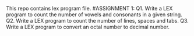 This repo contains lex program file.
#ASSIGNMENT 1:
Q1. Write a LEX program to count the number of vowels and consonants in a given string.
Q2. Write a LEX program to count the number of lines, spaces and tabs.
Q3. Write a LEX program to convert an octal number to decimal number.
